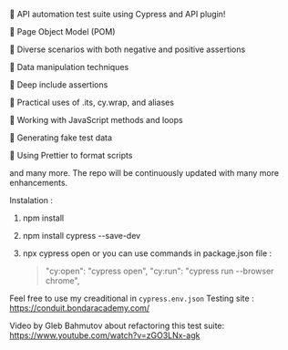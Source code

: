 🚀 API automation test suite using Cypress and API plugin!

🔹 Page Object Model (POM)

🔹 Diverse scenarios with both negative and positive assertions

🔹 Data manipulation techniques

🔹 Deep include assertions

🔹 Practical uses of .its, cy.wrap, and aliases

🔹 Working with JavaScript methods and loops

🔹 Generating fake test data

🔹 Using Prettier to format scripts

and many more. The repo will be continuously updated with many more enhancements.

Instalation : 
1. npm install
2. npm install cypress --save-dev
3. npx cypress open or you can use commands in package.json file :

    >"cy:open": "cypress open",
    >"cy:run": "cypress run --browser chrome",

Feel free to use my creaditional in `cypress.env.json`
Testing site : https://conduit.bondaracademy.com/

Video by Gleb Bahmutov about refactoring this test suite: 
https://www.youtube.com/watch?v=zGO3LNx-agk
